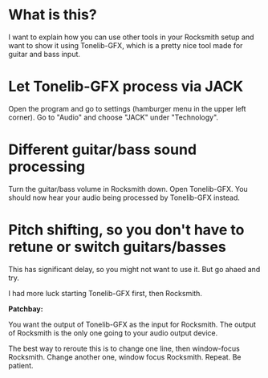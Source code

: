 # What is this?

I want to explain how you can use other tools in your Rocksmith setup and want to show it using Tonelib-GFX, which is a pretty nice tool made for guitar and bass input.

# Let Tonelib-GFX process via JACK

Open the program and go to settings (hamburger menu in the upper left corner). Go to "Audio" and choose "JACK" under "Technology".

# Different guitar/bass sound processing

Turn the guitar/bass volume in Rocksmith down. Open Tonelib-GFX. You should now hear your audio being processed by Tonelib-GFX instead.

# Pitch shifting, so you don't have to retune or switch guitars/basses

This has significant delay, so you might not want to use it. But go ahaed and try.

I had more luck starting Tonelib-GFX first, then Rocksmith.

**Patchbay:**

You want the output of Tonelib-GFX as the input for Rocksmith. The output of Rocksmith is the only one going to your audio output device.

The best way to reroute this is to change one line, then window-focus Rocksmith. Change another one, window focus Rocksmith. Repeat. Be patient.

